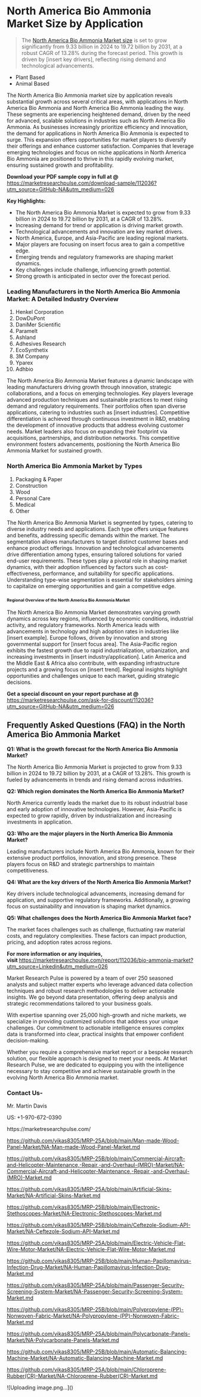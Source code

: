 <h1>North America Bio Ammonia Market&nbsp;Size by Application</h1><blockquote><p>The <a href="https://marketresearchpulse.com/download-sample/112036?utm_source=GitHub-NA&amp;utm_medium=026">North America Bio Ammonia Market size</a> is set to grow significantly from 9.33 billion in 2024 to 19.72 billion by 2031, at a robust CAGR of 13.28% during the forecast period. This growth is driven by [insert key drivers], reflecting rising demand and technological advancements.</p></blockquote><ul><li>Plant Based<li> Animal Based</li></ul><p>The North America Bio Ammonia market size by application reveals substantial growth across several critical areas, with applications in North America Bio Ammonia and North America Bio Ammonia leading the way. These segments are experiencing heightened demand, driven by the need for advanced, scalable solutions in industries such as North America Bio Ammonia. As businesses increasingly prioritize efficiency and innovation, the demand for applications in North America Bio Ammonia is expected to surge. This expansion offers opportunities for market players to diversify their offerings and enhance customer satisfaction. Companies that leverage emerging technologies and focus on niche applications in North America Bio Ammonia are positioned to thrive in this rapidly evolving market, ensuring sustained growth and profitability.</p><p><strong>Download your PDF sample copy in full at @ </strong><a href="https://marketresearchpulse.com/download-sample/112036?utm_source=GitHub-NA&amp;utm_medium=026">https://marketresearchpulse.com/download-sample/112036?utm_source=GitHub-NA&amp;utm_medium=026</a></p><p><strong>Key Highlights: </strong></p><ul><li>The North America Bio Ammonia Market is expected to grow from 9.33 billion in 2024 to 19.72 billion by 2031, at a CAGR of 13.28%.</li><li>Increasing demand for trend or application is driving market growth.</li><li>Technological advancements and innovation are key market drivers.</li><li>North America, Europe, and Asia-Pacific are leading regional markets.</li><li>Major players are focusing on insert focus area to gain a competitive edge.</li><li>Emerging trends and regulatory frameworks are shaping market dynamics.</li><li>Key challenges include challenge, influencing growth potential.</li><li>Strong growth is anticipated in sector over the forecast period.</li></ul><h3>Leading Manufacturers in the North America Bio Ammonia Market: A Detailed Industry Overview</h3><ol><li>Henkel Corporation</li><li>DowDuPont</li><li>DaniMer Scientific</li><li>Paramelt</li><li>Ashland</li><li>Adhesives Research</li><li>EcoSynthetix</li><li>3M Company</li><li>Yparex</li><li>Adhbio</li></ol><div class="flex max-w-full flex-col flex-grow"><div class="min-h-8 text-message flex w-full flex-col items-end gap-2 whitespace-normal break-words [.text-message+&amp;]:mt-5" dir="auto" data-message-author-role="assistant" data-message-id="fd8432e4-4910-450d-b182-61b7bfb0a01f" data-message-model-slug="gpt-4o"><div class="flex w-full flex-col gap-1 empty:hidden first:pt-[3px]"><div class="markdown prose w-full break-words dark:prose-invert light"><p>The North America Bio Ammonia Market features a dynamic landscape with leading manufacturers driving growth through innovation, strategic collaborations, and a focus on emerging technologies. Key players leverage advanced production techniques and sustainable practices to meet rising demand and regulatory requirements. Their portfolios often span diverse applications, catering to industries such as [insert industries]. Competitive differentiation is achieved through continuous investment in R&amp;D, enabling the development of innovative products that address evolving customer needs. Market leaders also focus on expanding their footprint via acquisitions, partnerships, and distribution networks. This competitive environment fosters advancements, positioning the North America Bio Ammonia Market for sustained growth.</p></div></div></div></div><h3>North America Bio Ammonia Market by Types</h3><ol><li>Packaging & Paper<li> Construction<li> Wood<li> Personal Care<li> Medical<li> Other</li></ol><div class="flex max-w-full flex-col flex-grow"><div class="min-h-8 text-message flex w-full flex-col items-end gap-2 whitespace-normal break-words [.text-message+&amp;]:mt-5" dir="auto" data-message-author-role="assistant" data-message-id="084470be-0bb7-4664-bddf-5156b4f41249" data-message-model-slug="gpt-4o-mini"><div class="flex w-full flex-col gap-1 empty:hidden first:pt-[3px]"><div class="markdown prose w-full break-words dark:prose-invert light"><p>The North America Bio Ammonia Market is segmented by types, catering to diverse industry needs and applications. Each type offers unique features and benefits, addressing specific demands within the market. The segmentation allows manufacturers to target distinct customer bases and enhance product offerings. Innovation and technological advancements drive differentiation among types, ensuring tailored solutions for varied end-user requirements. These types play a pivotal role in shaping market dynamics, with their adoption influenced by factors such as cost-effectiveness, performance, and suitability for specific applications. Understanding type-wise segmentation is essential for stakeholders aiming to capitalize on emerging opportunities and gain a competitive edge.</p></div></div></div></div><h3><span style="font-size: 11px;">Regional Overview of the North America Bio Ammonia Market</span></h3><div class="flex max-w-full flex-col flex-grow"><div class="min-h-8 text-message flex w-full flex-col items-end gap-2 whitespace-normal break-words [.text-message+&amp;]:mt-5" dir="auto" data-message-author-role="assistant" data-message-id="e9038762-ce64-4e30-91c9-9bd413514231" data-message-model-slug="gpt-4o-mini"><div class="flex w-full flex-col gap-1 empty:hidden first:pt-[3px]"><div class="markdown prose w-full break-words dark:prose-invert light"><p>The North America Bio Ammonia Market demonstrates varying growth dynamics across key regions, influenced by economic conditions, industrial activity, and regulatory frameworks. North America leads with advancements in technology and high adoption rates in industries like [insert example]. Europe follows, driven by innovation and strong governmental support for [insert focus area]. The Asia-Pacific region exhibits the fastest growth due to rapid industrialization, urbanization, and increasing investments in [insert industry/application]. Latin America and the Middle East &amp; Africa also contribute, with expanding infrastructure projects and a growing focus on [insert trend]. Regional insights highlight opportunities and challenges unique to each market, guiding strategic decisions.</p></div></div></div></div><p><strong>Get a special discount on your report purchase at @ </strong><a href="https://marketresearchpulse.com/ask-for-discount/112036?utm_source=GitHub-NA&amp;utm_medium=026">https://marketresearchpulse.com/ask-for-discount/112036?utm_source=GitHub-NA&amp;utm_medium=026</a></p><h2>Frequently Asked Questions (FAQ) in the North America Bio Ammonia Market</h2><p><strong>Q1: What is the growth forecast for the North America Bio Ammonia Market?</strong></p><p>The North America Bio Ammonia Market is projected to grow from 9.33 billion in 2024 to 19.72 billion by 2031, at a CAGR of 13.28%. This growth is fueled by advancements in trends and rising demand across industries.</p><p><strong>Q2: Which region dominates the North America Bio Ammonia Market?</strong></p><p>North America currently leads the market due to its robust industrial base and early adoption of innovative technologies. However, Asia-Pacific is expected to grow rapidly, driven by industrialization and increasing investments in application.</p><p><strong>Q3: Who are the major players in the North America Bio Ammonia Market?</strong></p><p>Leading manufacturers include North America Bio Ammonia, known for their extensive product portfolios, innovation, and strong presence. These players focus on R&amp;D and strategic partnerships to maintain competitiveness.</p><p><strong>Q4: What are the key drivers of the North America Bio Ammonia Market?</strong></p><p>Key drivers include technological advancements, increasing demand for application, and supportive regulatory frameworks. Additionally, a growing focus on sustainability and innovation is shaping market dynamics.</p><p><strong>Q5: What challenges does the North America Bio Ammonia Market face?</strong></p><p>The market faces challenges such as challenge, fluctuating raw material costs, and regulatory complexities. These factors can impact production, pricing, and adoption rates across regions.</p><p><strong>For more information or any inquiries, visit&nbsp;</strong><a href="https://marketresearchpulse.com/report/112036/bio-ammonia-market?utm_source=Linkedin&utm_medium=026">https://marketresearchpulse.com/report/112036/bio-ammonia-market?utm_source=Linkedin&utm_medium=026</a></p><p>Market Research Pulse is powered by a team of over 250 seasoned analysts and subject matter experts who leverage advanced data collection techniques and robust research methodologies to deliver actionable insights. We go beyond data presentation, offering deep analysis and strategic recommendations tailored to your business goals.</p><p>With expertise spanning over 25,000 high-growth and niche markets, we specialize in providing customized solutions that address your unique challenges. Our commitment to actionable intelligence ensures complex data is transformed into clear, practical insights that empower confident decision-making.</p><p>Whether you require a comprehensive market report or a bespoke research solution, our flexible approach is designed to meet your needs. At Market Research Pulse, we are dedicated to equipping you with the intelligence necessary to stay competitive and achieve sustainable growth in the evolving North America Bio Ammonia market.</p><h3><strong>Contact Us-</strong></h3><p>Mr. Martin Davis</p><p>US: +1-970-672-0390</p><p>https://marketresearchpulse.com/</p><p><a href="https://github.com/vikas8305/MRP-25A/blob/main/Man-made-Wood-Panel-Market/NA-Man-made-Wood-Panel-Market.md">https://github.com/vikas8305/MRP-25A/blob/main/Man-made-Wood-Panel-Market/NA-Man-made-Wood-Panel-Market.md</a></p><p><a href="https://github.com/vikas8305/MRP-25B/blob/main/Commercial-Aircraft-and-Helicopter-Maintenance,-Repair,-and-Overhaul-(MRO)-Market/NA-Commercial-Aircraft-and-Helicopter-Maintenance,-Repair,-and-Overhaul-(MRO)-Market.md">https://github.com/vikas8305/MRP-25B/blob/main/Commercial-Aircraft-and-Helicopter-Maintenance,-Repair,-and-Overhaul-(MRO)-Market/NA-Commercial-Aircraft-and-Helicopter-Maintenance,-Repair,-and-Overhaul-(MRO)-Market.md</a></p><p><a href="https://github.com/vikas8305/MRP-25A/blob/main/Artificial-Skins-Market/NA-Artificial-Skins-Market.md">https://github.com/vikas8305/MRP-25A/blob/main/Artificial-Skins-Market/NA-Artificial-Skins-Market.md</a></p><p><a href="https://github.com/vikas8305/MRP-25B/blob/main/Electronic-Stethoscopes-Market/NA-Electronic-Stethoscopes-Market.md">https://github.com/vikas8305/MRP-25B/blob/main/Electronic-Stethoscopes-Market/NA-Electronic-Stethoscopes-Market.md</a></p><p><a href="https://github.com/vikas8305/MRP-25B/blob/main/Ceftezole-Sodium-API-Market/NA-Ceftezole-Sodium-API-Market.md">https://github.com/vikas8305/MRP-25B/blob/main/Ceftezole-Sodium-API-Market/NA-Ceftezole-Sodium-API-Market.md</a></p><p><a href="https://github.com/vikas8305/MRP-25A/blob/main/Electric-Vehicle-Flat-Wire-Motor-Market/NA-Electric-Vehicle-Flat-Wire-Motor-Market.md">https://github.com/vikas8305/MRP-25A/blob/main/Electric-Vehicle-Flat-Wire-Motor-Market/NA-Electric-Vehicle-Flat-Wire-Motor-Market.md</a></p><p><a href="https://github.com/vikas8305/MRP-25B/blob/main/Human-Papillomavirus-Infection-Drug-Market/NA-Human-Papillomavirus-Infection-Drug-Market.md">https://github.com/vikas8305/MRP-25B/blob/main/Human-Papillomavirus-Infection-Drug-Market/NA-Human-Papillomavirus-Infection-Drug-Market.md</a></p><p><a href="https://github.com/vikas8305/MRP-25A/blob/main/Passenger-Security-Screening-System-Market/NA-Passenger-Security-Screening-System-Market.md">https://github.com/vikas8305/MRP-25A/blob/main/Passenger-Security-Screening-System-Market/NA-Passenger-Security-Screening-System-Market.md</a></p><p><a href="https://github.com/vikas8305/MRP-25B/blob/main/Polypropylene-(PP)-Nonwoven-Fabric-Market/NA-Polypropylene-(PP)-Nonwoven-Fabric-Market.md">https://github.com/vikas8305/MRP-25B/blob/main/Polypropylene-(PP)-Nonwoven-Fabric-Market/NA-Polypropylene-(PP)-Nonwoven-Fabric-Market.md</a></p><p><a href="https://github.com/vikas8305/MRP-25A/blob/main/Polycarbonate-Panels-Market/NA-Polycarbonate-Panels-Market.md">https://github.com/vikas8305/MRP-25A/blob/main/Polycarbonate-Panels-Market/NA-Polycarbonate-Panels-Market.md</a></p><p><a href="https://github.com/vikas8305/MRP-25B/blob/main/Automatic-Balancing-Machine-Market/NA-Automatic-Balancing-Machine-Market.md">https://github.com/vikas8305/MRP-25B/blob/main/Automatic-Balancing-Machine-Market/NA-Automatic-Balancing-Machine-Market.md</a></p><p><a href="https://github.com/vikas8305/MRP-25A/blob/main/Chloroprene-Rubber(CR)-Market/NA-Chloroprene-Rubber(CR)-Market.md">https://github.com/vikas8305/MRP-25A/blob/main/Chloroprene-Rubber(CR)-Market/NA-Chloroprene-Rubber(CR)-Market.md</a></p>
![Uploading image.png…]()

